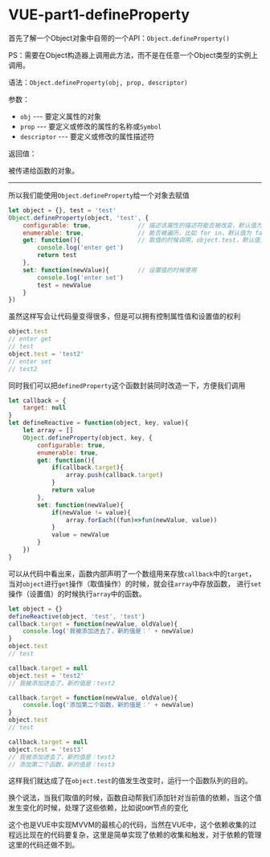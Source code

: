 # VUE-part1-defineProperty

首先了解一个Object对象中自带的一个API：`Object.defineProperty()`

PS：需要在Object构造器上调用此方法，而不是在任意一个Object类型的实例上调用。

语法：`Object.defineProperty(obj, prop, descriptor)`

参数：

* `obj` --- 要定义属性的对象
* `prop` --- 要定义或修改的属性的名称或`Symbol`
* `descriptor` --- 要定义或修改的属性描述符

返回值：

被传递给函数的对象。


---

所以我们能使用`Object.defineProperty`给一个对象去赋值

```javascript
let object = {}, test = 'test'
Object.defineProperty(object, 'test', {
    configurable: true,             // 描述该属性的描述符能否被改变，默认值为 false
    enumerable: true,               // 能否被遍历，比如 for in，默认值为 false
    get: function(){                // 取值的时候调用，object.test，默认值为 false
        console.log('enter get')
        return test
    },
    set: function(newValue){        // 设置值的时候使用
        console.log('enter set')
        test = newValue
    }
})
```

虽然这样写会让代码量变得很多，但是可以拥有控制属性值和设置值的权利

```javascript
object.test
// enter get
// test
object.test = 'test2'
// enter set
// test2
```

同时我们可以把`definedProperty`这个函数封装同时改造一下，方便我们调用

```javascript
let callback = {
    target: null
}
let defineReactive = function(object, key, value){
    let array = []
    Object.defineProperty(object, key, {
        configurable: true,
        enumerable: true,
        get: function(){
            if(callback.target){
                array.push(callback.target)
            }
            return value
        },
        set: function(newValue){
            if(newValue != value){
                array.forEach((fun)=>fun(newValue, value))
            }
            value = newValue
        }
    })
}
```

可以从代码中看出来，函数内部声明了一个数组用来存放`callback`中的`target`，当对`object`进行`get`操作（取值操作）的时候，就会往`array`中存放函数，
进行`set`操作（设置值）的时候执行`array`中的函数。

```javascript
let object = {}
defineReactive(object, 'test', 'test')
callback.target = function(newValue, oldValue){
    console.log('我被添加进去了，新的值是：' + newValue)
}
object.test
// test

callback.target = null
object.test = 'test2'
// 我被添加进去了，新的值是：test2

callback.target = function(newValue, oldValue){
    console.log('添加第二个函数，新的值是：' + newValue)
}
object.test
// test

callback.target = null
object.test = 'test3'
// 我被添加进去了，新的值是：test3
// 添加第二个函数，新的值是：test3
```

这样我们就达成了在`object.test`的值发生改变时，运行一个函数队列的目的。

换个说法，当我们取值的时候，函数自动帮我们添加针对当前值的依赖，当这个值发生变化的时候，处理了这些依赖，比如说`DOM`节点的变化

这个也是VUE中实现MVVM的最核心的代码，当然在VUE中，这个依赖收集的过程远比现在的代码要复杂，这里是简单实现了依赖的收集和触发，对于依赖的管理这里的代码还做不到。

